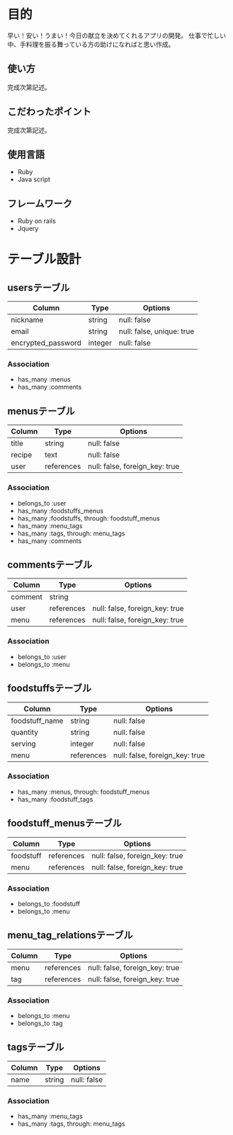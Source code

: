 # 目的
早い！安い！うまい！今日の献立を決めてくれるアプリの開発。
仕事で忙しい中、手料理を振る舞っている方の助けになればと思い作成。

## 使い方
完成次第記述。

## こだわったポイント
完成次第記述。

## 使用言語
- Ruby
- Java script

## フレームワーク
- Ruby on rails
- Jquery


# テーブル設計

## usersテーブル

| Column             | Type    | Options                   |
| ------------------ | ------- | ------------------------- |
| nickname           | string  | null: false               |
| email              | string  | null: false, unique: true |
| encrypted_password | integer | null: false               |

### Association
- has_many :menus
- has_many :comments

## menusテーブル

| Column    | Type       | Options                        |
| --------- | ---------- | ------------------------------ |
| title     | string     | null: false                    |
| recipe    | text       | null: false                    |
| user      | references | null: false, foreign_key: true |

### Association
- belongs_to :user
- has_many :foodstuffs_menus
- has_many :foodstuffs, through: foodstuff_menus
- has_many :menu_tags
- has_many :tags, through: menu_tags
- has_many :comments

## commentsテーブル

| Column   | Type       | Options                        |
| -------- | ---------- | ------------------------------ |
| comment  | string     |                                |
| user     | references | null: false, foreign_key: true |
| menu     | references | null: false, foreign_key: true |

### Association
- belongs_to :user
- belongs_to :menu

## foodstuffsテーブル

| Column         | Type       | Options                        |
| -------------- | ---------- | ------------------------------ |
| foodstuff_name | string     | null: false                    |
| quantity       | string     | null: false                    |
| serving        | integer    | null: false                    |
| menu           | references | null: false, foreign_key: true |

### Association
- has_many :menus, through: foodstuff_menus
- has_many :foodstuff_tags

## foodstuff_menusテーブル

| Column      | Type       | Options                        |
| ----------- | ---------- | ------------------------------ |
| foodstuff   | references | null: false, foreign_key: true |
| menu        | references | null: false, foreign_key: true |

### Association
- belongs_to :foodstuff
- belongs_to :menu

## menu_tag_relationsテーブル

| Column   | Type       | Options                        |
| -------- | ---------- | ------------------------------ |
| menu     | references | null: false, foreign_key: true |
| tag      | references | null: false, foreign_key: true |

### Association
- belongs_to :menu
- belongs_to :tag

## tagsテーブル

| Column   | Type   | Options     |
| -------- | ------ | ----------- |
| name     | string | null: false |

### Association
- has_many :menu_tags
- has_many :tags, through: menu_tags

